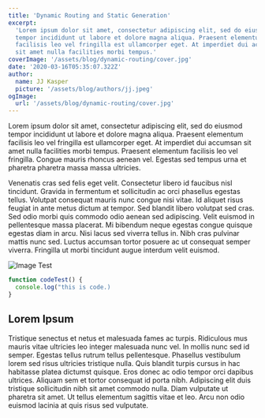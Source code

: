 ```yaml
---
title: 'Dynamic Routing and Static Generation'
excerpt:
  'Lorem ipsum dolor sit amet, consectetur adipiscing elit, sed do eiusmod
  tempor incididunt ut labore et dolore magna aliqua. Praesent elementum
  facilisis leo vel fringilla est ullamcorper eget. At imperdiet dui accumsan
  sit amet nulla facilities morbi tempus.'
coverImage: '/assets/blog/dynamic-routing/cover.jpg'
date: '2020-03-16T05:35:07.322Z'
author:
  name: JJ Kasper
  picture: '/assets/blog/authors/jj.jpeg'
ogImage:
  url: '/assets/blog/dynamic-routing/cover.jpg'
---
```


Lorem ipsum dolor sit amet, consectetur adipiscing elit, sed do eiusmod tempor
incididunt ut labore et dolore magna aliqua. Praesent elementum facilisis leo
vel fringilla est ullamcorper eget. At imperdiet dui accumsan sit amet nulla
facilities morbi tempus. Praesent elementum facilisis leo vel fringilla. Congue
mauris rhoncus aenean vel. Egestas sed tempus urna et pharetra pharetra massa
massa ultricies.

Venenatis cras sed felis eget velit. Consectetur libero id faucibus nisl
tincidunt. Gravida in fermentum et sollicitudin ac orci phasellus egestas
tellus. Volutpat consequat mauris nunc congue nisi vitae. Id aliquet risus
feugiat in ante metus dictum at tempor. Sed blandit libero volutpat sed cras.
Sed odio morbi quis commodo odio aenean sed adipiscing. Velit euismod in
pellentesque massa placerat. Mi bibendum neque egestas congue quisque egestas
diam in arcu. Nisi lacus sed viverra tellus in. Nibh cras pulvinar mattis nunc
sed. Luctus accumsan tortor posuere ac ut consequat semper viverra. Fringilla ut
morbi tincidunt augue interdum velit euismod.

![Image Test](/assets/blog/hello-world/cover.jpg)

```js title="test.tsx" {1-3}
function codeTest() {
  console.log("this is code.)
}
```

## Lorem Ipsum

Tristique senectus et netus et malesuada fames ac turpis. Ridiculous mus mauris
vitae ultricies leo integer malesuada nunc vel. In mollis nunc sed id semper.
Egestas tellus rutrum tellus pellentesque. Phasellus vestibulum lorem sed risus
ultricies tristique nulla. Quis blandit turpis cursus in hac habitasse platea
dictumst quisque. Eros donec ac odio tempor orci dapibus ultrices. Aliquam sem
et tortor consequat id porta nibh. Adipiscing elit duis tristique sollicitudin
nibh sit amet commodo nulla. Diam vulputate ut pharetra sit amet. Ut tellus
elementum sagittis vitae et leo. Arcu non odio euismod lacinia at quis risus sed
vulputate.
